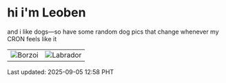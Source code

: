 # hi i'm Leoben

and i like dogs—so have some random dog pics that change whenever my CRON feels like it

|  |  |
|--------|----------|
| ![Borzoi](https://random-dog-vercel.vercel.app/api/random-borzoi?v=1757048312) | ![Labrador](https://random-dog-vercel.vercel.app/api/random-labrador?v=1757048312) |

Last updated: 2025-09-05 12:58 PHT
